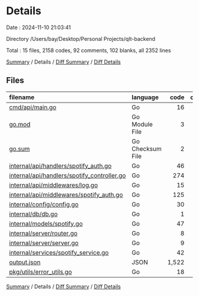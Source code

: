 # Details

Date : 2024-11-10 21:03:41

Directory /Users/bay/Desktop/Personal Projects/qIt-backend

Total : 15 files,  2158 codes, 92 comments, 102 blanks, all 2352 lines

[Summary](results.md) / Details / [Diff Summary](diff.md) / [Diff Details](diff-details.md)

## Files
| filename | language | code | comment | blank | total |
| :--- | :--- | ---: | ---: | ---: | ---: |
| [cmd/api/main.go](/cmd/api/main.go) | Go | 16 | 1 | 3 | 20 |
| [go.mod](/go.mod) | Go Module File | 3 | 0 | 3 | 6 |
| [go.sum](/go.sum) | Go Checksum File | 2 | 0 | 1 | 3 |
| [internal/api/handlers/spotify_auth.go](/internal/api/handlers/spotify_auth.go) | Go | 46 | 9 | 13 | 68 |
| [internal/api/handlers/spotify_controller.go](/internal/api/handlers/spotify_controller.go) | Go | 274 | 51 | 15 | 340 |
| [internal/api/middlewares/log.go](/internal/api/middlewares/log.go) | Go | 15 | 5 | 5 | 25 |
| [internal/api/middlewares/spotify_auth.go](/internal/api/middlewares/spotify_auth.go) | Go | 125 | 15 | 31 | 171 |
| [internal/config/config.go](/internal/config/config.go) | Go | 30 | 2 | 5 | 37 |
| [internal/db/db.go](/internal/db/db.go) | Go | 1 | 0 | 0 | 1 |
| [internal/models/spotify.go](/internal/models/spotify.go) | Go | 47 | 1 | 9 | 57 |
| [internal/server/router.go](/internal/server/router.go) | Go | 8 | 0 | 2 | 10 |
| [internal/server/server.go](/internal/server/server.go) | Go | 9 | 2 | 3 | 14 |
| [internal/services/spotify_service.go](/internal/services/spotify_service.go) | Go | 42 | 6 | 8 | 56 |
| [output.json](/output.json) | JSON | 1,522 | 0 | 0 | 1,522 |
| [pkg/utils/error_utils.go](/pkg/utils/error_utils.go) | Go | 18 | 0 | 4 | 22 |

[Summary](results.md) / Details / [Diff Summary](diff.md) / [Diff Details](diff-details.md)